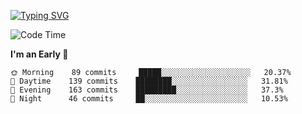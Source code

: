 [![Typing SVG](https://readme-typing-svg.demolab.com?font=Fira+Code&pause=1000&width=435&lines=Welcome+to+theArjun's+Profile)](https://git.io/typing-svg)


<!--START_SECTION:waka-->
![Code Time](http://img.shields.io/badge/Code%20Time-3%2C101%20hrs%2045%20mins-blue)

**I'm an Early 🐤** 

```text
🌞 Morning    89 commits     █████░░░░░░░░░░░░░░░░░░░░   20.37% 
🌆 Daytime    139 commits    ████████░░░░░░░░░░░░░░░░░   31.81% 
🌃 Evening    163 commits    █████████░░░░░░░░░░░░░░░░   37.3% 
🌙 Night      46 commits     ██░░░░░░░░░░░░░░░░░░░░░░░   10.53%

```



<!--END_SECTION:waka-->